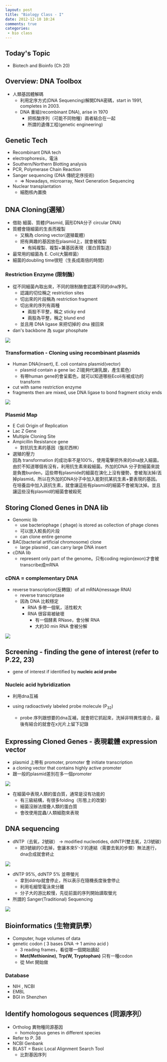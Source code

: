 ```yaml
---
layout: post
title: "Biology Class - I"
date: 2012-12-10 10:24
comments: true
categories: 
 - bio class
---
```


## Today's Topic
* Biotech and Bioinfo (Ch 20)

<!-- more -->

## Overview: DNA Toolbox
* 人類基因體解碼
    * 利用定序方式(DNA Sequencing)解開DNA密碼，start in 1991, completes in 2003.
    * DNA 重組(recombinant DNA), arise in 1970
        * 把核酸序列（可能不同物種）兩者結合在一起
        * 所謂的遺傳工程(genetic engineering)
        
## Genetic Tech
* Recombinant DNA tech
* electrophoresis，電泳
* Southern/Northern Blotting analysis
* PCR, Polymerase Chain Reaction
* Sanger sequencing (DNA 傳統定序技術)
    * => Nowadays, microarray, Next Generation Sequencing
* Nuclear transplantation
    * 細胞核內置換

## DNA Cloning(選殖）
* 借助 細菌、質體(Plasmid, 圓形DNA分子 circular DNA)
* 質體會隨細菌的生長而複製
    * 又稱為 cloning vector(選殖載體）
    * 把有興趣的基因放在plasmid上，就會被複製
        * 有純複製、複製+兼基因表現（蛋白質製造）
* 最常用的細菌為 E. Coli(大腸桿菌）
* 細菌的doubling time很短（生長成兩倍的時間）

### Restriction Enzyme (限制酶）
* 從不同細菌內取出來，不同的限制酶會認識不同的dna序列。
    * 認識的切位稱之 restriction sites
    * 切出來的片段稱為 restriction fragment
    * 切出來的序列有兩種
        * 兩股不平整，稱之 sticky end
        * 兩股為平整，稱之 blund end
    * 並且用 DNA ligase 來把切掉的 dna 接回來
* dan's backbone 為 sugar phosphate 

![](http://bio1151.nicerweb.com/Locked/media/ch20/20_03RecombinantDNA_3-L.jpg)

### Transformation - Cloning using recombinant plasmids
* Human DNA(insert), E. coli contains plasmid(vector)
    * plasmid contain a gene lac Z(能夠代謝乳酸，產生藍色）
    * 有帶human gene的會呈藍色，就可以知道哪些Ecoli有被成功的transform
* cut with same restriction enzyme
* fragments then are mixed, use DNA ligase to bond fragment sticky ends

![](http://www.biotechspace.site90.com/wp-content/uploads/2012/11/1-3.jpg)

### Plasmid Map
* E Coli Origin of Replication
* Lac Z Gene
* Multiple Cloning Site
* Ampicillin Resistance gene
    * 對抗抗生素的基因（盤尼西林）
* 選殖的壓力  
因為 transformation 的成功率不是100%，使用電擊把外來的dna放入細菌。由於不知道哪個有沒有，利用抗生素來殺細菌。外加的DNA 分子對細菌來說是負擔burden，這些帶有plasmide的細菌在演化上沒有優勢，會被淘汰掉/丟掉plasmid。所以在外加的DNA分子中加入能對抗某抗生素+要表現的基因。在培養皿中加入該抗生素，就會讓這些有plasmid的細菌不會被淘汰掉。並且讓這些沒有plasmid的細菌會被殺死

## Storing Cloned Genes in DNA lib
* Genomic lib
    * use bacteriophage ( phage) is stored as collection of phage clones
    * 可以放入較長的片段
    * can clone entire genome
* BAC(bacterial artificial chromosome) clone
    * large plasmid , can carry large DNA insert
* cDNA lib
    * represent only part of the genome。只有coding region(exon)才會被transcribe成mRNA

### cDNA = complementary DNA
* reverse transcription(反轉錄）of all mRNA(message RNA)
    * reverse transcriptase
    * 因為 DNA 比較穩定
        * RNA 多帶一個氧，活性較大
        * RNA 很容易被破壞
            * 有一個酵素 RNase，會分解 RNA
            * 大約30 min RNA 會被分解
            
![](http://9e.devbio.com/images/ch04/0405fig2.jpg)

## Screening - finding the gene of interest (refer to P.22, 23)
* gene of interest if identified by **nucleic acid probe**

### Nucleic acid hybridization 
* 利用dna互補

* using radioactively labeled probe molecule (P<sub>32</sub>)
    * probe 序列跟想要的dna互補，就會把它抓起來，洗掉非特異性接合，最後有結合的就會在x光片上留下記錄
    
## Expressing Cloned Genes - 表現載體 expression vector
* plasmid 上帶有 promoter, promoter 會 initiate transcription
* a cloning vector that contains highly active promoter
* 跟一般的plasmid差別在多一個promoter  

![](http://www.bio.davidson.edu/courses/genomics/method/inducepromoter.gif)

* 在細菌中表現人類的蛋白質，通常是沒有功能的
    * 有三級結構，有很多folding（形態上的改變）
    * 細菌沒辦法摺疊人類的蛋白質
    * 會改使用昆蟲/人類細胞來表現
    
    
## DNA sequencing
* dNTP（去氧，2號碳） -> modified nucleotides, ddNTP(雙去氧，2/3號碳）
    * 把3號碳的O去掉，會讓本來5'-3'的連結（需要去氧的步驟）無法進行，dna合成就會終止

![](http://www.rsc.org/images/FEATURE-SEQUENCING-340_tcm18-188568.jpg)
    
* dNTP 95%, ddNTP 5% 並帶螢光
    * 拿到ddntp就會停止，所以表示在隨機長度後會停止
    * 利用毛細管電泳來分離
    * 分子大的游比較慢，先從前面的序列開始讀取螢光
* 所謂的 Sanger(Traditional) Sequencing

![](http://pic.pimg.tw/yourgene/1309618661-09251ce40cf54bf11188879bbeffd8e0.png?v=1309618662)

## Bioinformatics (生物資訊學）
* Computer, huge volumes of data
* genetic codon ( 3 bases DNA -> 1 amino acid )
    * 3 reading frames，看從哪一個開始讀起
    * **Met(Methionine)**, **Trp(W, Tryptophan)** 只有一種codon
    * 從 Met 開始做

### Database
* NIH , NCBI
* EMBL
* BGI in Shenzhen

## Identify homologous sequences (同源序列）
* Ortholog 異物種同源基因
    * homologous genes in different species
* Refer to P. 38
* NCBI Genbank
* BLAST = Basic Local Alignment Search Tool
    * 比對基因序列